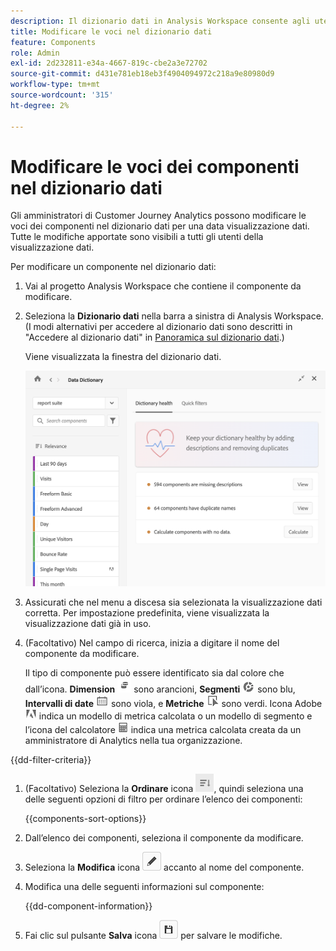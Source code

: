 ```yaml
---
description: Il dizionario dati in Analysis Workspace consente agli utenti di catalogare e tenere traccia dei vari componenti in Analysis Workspace, compreso l’uso previsto, che sono approvati, che sono duplicati, e così via.
title: Modificare le voci nel dizionario dati
feature: Components
role: Admin
exl-id: 2d232811-e34a-4667-819c-cbe2a3e72702
source-git-commit: d431e781eb18eb3f4904094972c218a9e80980d9
workflow-type: tm+mt
source-wordcount: '315'
ht-degree: 2%

---
```


# Modificare le voci dei componenti nel dizionario dati

Gli amministratori di Customer Journey Analytics possono modificare le voci dei componenti nel dizionario dati per una data visualizzazione dati. Tutte le modifiche apportate sono visibili a tutti gli utenti della visualizzazione dati.

Per modificare un componente nel dizionario dati:

1. Vai al progetto Analysis Workspace che contiene il componente da modificare.

1. Seleziona la **Dizionario dati** nella barra a sinistra di Analysis Workspace. (I modi alternativi per accedere al dizionario dati sono descritti in &quot;Accedere al dizionario dati&quot; in [Panoramica sul dizionario dati](/help/components/data-dictionary/data-dictionary-overview.md).)

   Viene visualizzata la finestra del dizionario dati.

   ![Visualizzazione amministratore del dizionario dati](assets/data-dictionary-admin.png)

1. Assicurati che nel menu a discesa sia selezionata la visualizzazione dati corretta. Per impostazione predefinita, viene visualizzata la visualizzazione dati già in uso.

1. (Facoltativo) Nel campo di ricerca, inizia a digitare il nome del componente da modificare.

   Il tipo di componente può essere identificato sia dal colore che dall’icona. **Dimension** ![Icona Dimension](assets/dimension-icon.png) sono arancioni, **Segmenti** ![Icona Segmento](assets/segment-icon.png) sono blu, **Intervalli di date** ![Icona Intervallo date](assets/date-range-icon.png) sono viola, e **Metriche** ![Icona della metrica](assets/default-metric-icon.png) sono verdi. Icona Adobe ![Icona Adobe](assets/default-calc-metric-icon.png) indica un modello di metrica calcolata o un modello di segmento e l’icona del calcolatore ![Icona Calcolatore](assets/calculated-metric-icon-created.png) indica una metrica calcolata creata da un amministratore di Analytics nella tua organizzazione.

{{dd-filter-criteria}}

1. (Facoltativo) Seleziona la **Ordinare** icona ![Icona Ordina componenti](assets/component-sort-icon.png), quindi seleziona una delle seguenti opzioni di filtro per ordinare l’elenco dei componenti:

   {{components-sort-options}}

1. Dall’elenco dei componenti, seleziona il componente da modificare.

1. Seleziona la **Modifica** icona ![Icona Modifica dizionario dati](assets/data-dictionary-edit-icon.png) accanto al nome del componente.

1. Modifica una delle seguenti informazioni sul componente:

   {{dd-component-information}}

1. Fai clic sul pulsante **Salva** icona ![Icona Salva dizionario dati](assets/data-dictionary-save-icon.png) per salvare le modifiche.
